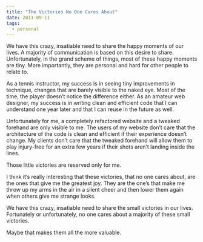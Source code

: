 ```yaml
---
title: "The Victories No One Cares About"
date: 2011-09-11
tags:
  - personal
---
```


We have this crazy, insatiable need to share the happy moments of our lives. A majority of communication is based on this desire to share. Unfortunately, in the grand scheme of things, most of these happy moments are tiny. More importantly, they are personal and hard for other people to relate to.

As a tennis instructor, my success is in seeing tiny improvements in technique, changes that are barely visible to the naked eye. Most of the time, the player doesn’t notice the difference either. As an amateur web designer, my success is in writing clean and efficient code that I can understand one year later and that I can reuse in the future as well.

Unfortunately for me, a completely refactored website and a tweaked forehand are only visible to me. The users of my website don’t care that the architecture of the code is clean and efficient if their experience doesn’t change. My clients don’t care that the tweaked forehand will allow them to play injury-free for an extra few years if their shots aren’t landing inside the lines.

Those little victories are reserved only for me.

I think it’s really interesting that these victories, that no one cares about, are the ones that give me the greatest joy. They are the one’s that make me throw up my arms in the air in a silent cheer and then lower them again when others give me strange looks.

We have this crazy, insatiable need to share the small victories in our lives. Fortunately or unfortunately, no one cares about a majority of these small victories.

Maybe that makes them all the more valuable.
